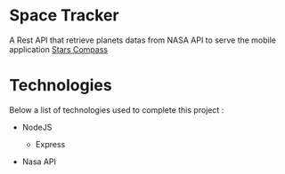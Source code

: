 # Space Tracker

A Rest API that retrieve planets datas from NASA API to serve the mobile application [Stars Compass](https://github.com/nasrisofiane/Stars-Compass)

# Technologies 

Below a list of technologies used to complete this project :

 - NodeJS
	 - Express
	 
 - Nasa API
